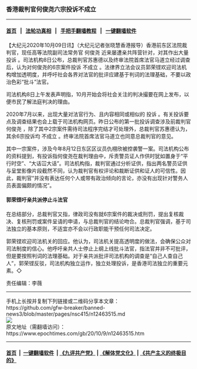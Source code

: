 ### 香港裁判官何俊尧六宗投诉不成立
------------------------

#### [首页](https://github.com/gfw-breaker/banned-news3/blob/master/README.md) &nbsp;&nbsp;|&nbsp;&nbsp; [法轮功真相](https://github.com/begood0513/basic/blob/master/README.md)  &nbsp;&nbsp;|&nbsp;&nbsp; [手把手翻墙教程](https://github.com/gfw-breaker/guides/wiki)  &nbsp;&nbsp;|&nbsp;&nbsp; [一键翻墙软件](https://github.com/gfw-breaker/nogfw/blob/master/README.md)  



<div><p>
 【大纪元2020年10月09日讯】（大纪元记者张晓慧香港报导）香港前东区法院裁判官，现任高等法院副司法常务官
 <ok href="https://www.epochtimes.com/gb/tag/%E4%BD%95%E4%BF%8A%E5%B0%A7.html">
  何俊尧
 </ok>
 近来屡遭亲共阵营针对，对其作出大量
 <ok href="https://www.epochtimes.com/gb/tag/%E6%8A%95%E8%AF%89.html">
  投诉
 </ok>
 。司法机构8日公布，总裁判官苏惠德以及终审法院首席法官马道立经过调查后，认为对何俊尧的6宗案件投诉
 <ok href="https://www.epochtimes.com/gb/tag/%E4%B8%8D%E6%88%90%E7%AB%8B.html">
  不成立
 </ok>
 。法律界立法会议员郭荣铿欢迎司法机构增加透明度，并呼吁社会各界对法官的批评应建基于判词的法理基础，不要以政治色彩“批斗”法官。
</p>
<p>
 司法机构8日上午发表声明指，10月开始会将社会关注的判决撮要在网上发布，以便市民了解法庭判决的理由。
</p>
<p>
 2020年7月以来，出现大量对法官行为、且内容相同或相似的
 <ok href="https://www.epochtimes.com/gb/tag/%E6%8A%95%E8%AF%89.html">
  投诉
 </ok>
 。有关投诉要点及调查结果也会上载于司法机构网页。昨日公布的第一批投诉调查涉及前裁判官
 <ok href="https://www.epochtimes.com/gb/tag/%E4%BD%95%E4%BF%8A%E5%B0%A7.html">
  何俊尧
 </ok>
 ，除了其中2宗案件需待司法程序完结才可处理外，总裁判官苏惠德认为，其余6宗投诉均
 <ok href="https://www.epochtimes.com/gb/tag/%E4%B8%8D%E6%88%90%E7%AB%8B.html">
  不成立
 </ok>
 。终审法院首席法官马道立也同意总裁判官的意见。
</p>
<p>
 其中一宗案件，涉及今年8月12日东区区议员仇栩欣被控袭警一案。司法机构公布的资料提到，有投诉指何俊尧在裁判理由中，斥责警员证人作供时犹如置身于“平行时空”、“大话冚大话”。司法机构指，裁判官通过分析证供，指出两名警员证供与呈堂影像片段截然不同，认为裁判官有权评论和裁断证供和证人的可信性。因此，裁判官“并没有表达任何个人或带有政治倾向的言论，亦没有出现针对警务人员表面偏颇的情况”。
</p>
<h4>
 郭荣铿吁亲共派停止斗法官
</h4>
<p>
 在总结部分，总裁判官又指，律政司没有就6宗案件的裁决或刑罚，提出复核裁决、复核刑罚或案件呈请的申请，与总裁判官的结论吻合。总裁判官强调，基于司法独立的基本原则，不适宜亦不会以行政职能干预任何司法决定。
</p>
<p>
 郭荣铿欢迎司法机关的回应。他认为，司法机关提高透明度的做法，会确保公众对司法制度的信心。他呼吁亲共人士停止上纲上线批斗法官，指法官并非不可批评，但是要按照判词的法理基础。对于亲共派批评司法机构的调查是“自己人查自己人”，郭荣铿反驳，司法机构独立运作，独立处理投诉，是香港司法独立的重要元素。◇
</p>
<p>
 责任编辑：李薇
</p>
</div>
<hr/>
手机上长按并复制下列链接或二维码分享本文章：<br/>
https://github.com/gfw-breaker/banned-news3/blob/master/pages/nsc415/n12463515.md <br/>
<a href='https://github.com/gfw-breaker/banned-news3/blob/master/pages/nsc415/n12463515.md'><img src='https://github.com/gfw-breaker/banned-news3/blob/master/pages/nsc415/n12463515.md.png'/></a> <br/>
原文地址（需翻墙访问）：https://www.epochtimes.com/gb/20/10/9/n12463515.htm


------------------------
#### [首页](https://github.com/gfw-breaker/banned-news3/blob/master/README.md) &nbsp;|&nbsp; [一键翻墙软件](https://github.com/gfw-breaker/nogfw/blob/master/README.md) &nbsp;| [《九评共产党》](https://github.com/gfw-breaker/9ping.md/blob/master/README.md#九评之一评共产党是什么) | [《解体党文化》](https://github.com/gfw-breaker/jtdwh.md/blob/master/README.md) | [《共产主义的终极目的》](https://github.com/gfw-breaker/gczydzjmd.md/blob/master/README.md)


<img src='http://gfw-breaker.win/banned-news3/pages/nsc415/n12463515.md' width='0px' height='0px'/>